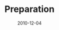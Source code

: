 ---
layout: message
category: message
series: "The 365 Days of Christmas"
title: "Preparation"
date: 2010-12-04
audio-description: "Discover, honor and learn from these icons.  "
audio: ""
audio-title: "Nehemiah"
audio-duration: "&#58;"
audio-description: "Jenny Baker talks about what it means to prepare room for Jesus in our lives."
audio: "http://s3.amazonaws.com/crossroadsaudiomessages/preparation.mp3"
audio-title: "Preparation"
audio-duration: "36&#58;23"
video-description: "Jenny Baker talks about what it means to prepare room for Jesus in our lives."
video-title: "Preparation"
video: "https://s3.amazonaws.com/crossroadsvideomessages/preparation.mp4"
program-description: "Preparation (Program)"
program: "http://www.crossroads.net/players/media/hq/12_04-05_10Program.pdf"
program-title: "Preparation (Program)"
---